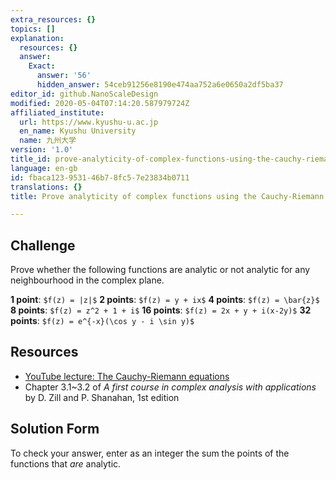 ```yaml
---
extra_resources: {}
topics: []
explanation:
  resources: {}
  answer:
    Exact:
      answer: '56'
      hidden_answer: 54ceb91256e8190e474aa752a6e0650a2df5ba37
editor_id: github.NanoScaleDesign
modified: 2020-05-04T07:14:20.587979724Z
affiliated_institute:
  url: https://www.kyushu-u.ac.jp
  en_name: Kyushu University
  name: 九州大学
version: '1.0'
title_id: prove-analyticity-of-complex-functions-using-the-cauchy-riemann-equations
language: en-gb
id: fbaca123-9531-46b7-8fc5-7e23834b0711
translations: {}
title: Prove analyticity of complex functions using the Cauchy-Riemann equations

---
```


## Challenge
Prove whether the following functions are analytic or not analytic for any neighbourhood in the complex plane.

**1 point**: `$f(z) = |z|$`
**2 points**: `$f(z) = y + ix$`
**4 points**: `$f(z) = \bar{z}$`
**8 points**: `$f(z) = z^2 + 1 + i$`
**16 points**: `$f(z) = 2x + y + i(x-2y)$`
**32 points**: `$f(z) = e^{-x}(\cos y - i \sin y)$`

## Resources
- [YouTube lecture: The Cauchy-Riemann equations](https://www.youtube.com/watch?v=GvOzQXIbVts&list=PLi7yHjesblV0sSfZzWdSUXGO683n_nJdQ&index=12)
- Chapter 3.1~3.2 of *A first course in complex analysis with applications* by D. Zill and P. Shanahan, 1st edition


## Solution Form
To check your answer, enter as an integer the sum the points of the functions that *are* analytic.